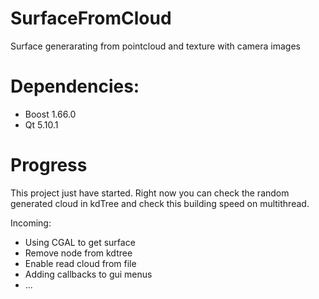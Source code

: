 # SurfaceFromCloud
Surface generarating from pointcloud and texture with camera images

# Dependencies:
+ Boost 1.66.0
+ Qt 5.10.1

# Progress
This project just have started. Right now you can check the random generated cloud in kdTree and check this building speed on multithread.

Incoming:
+ Using CGAL to get surface
+ Remove node from kdtree
+ Enable read cloud from file
+ Adding callbacks to gui menus
+ ...
